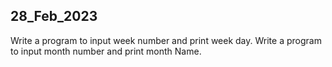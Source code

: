 28_Feb_2023
-------------------------------
Write a program to input week number and print week day.
Write a program to input month number and print month Name.

